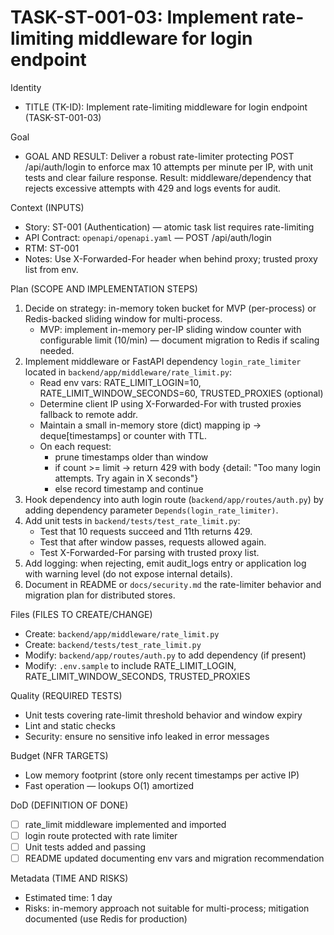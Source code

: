 # TASK-ST-001-03: Implement rate-limiting middleware for login endpoint

Identity
- TITLE (TK-ID): Implement rate-limiting middleware for login endpoint (TASK-ST-001-03)

Goal
- GOAL AND RESULT: Deliver a robust rate-limiter protecting POST /api/auth/login to enforce max 10 attempts per minute per IP, with unit tests and clear failure response. Result: middleware/dependency that rejects excessive attempts with 429 and logs events for audit.

Context (INPUTS)
- Story: ST-001 (Authentication) — atomic task list requires rate-limiting
- API Contract: `openapi/openapi.yaml` — POST /api/auth/login
- RTM: ST-001
- Notes: Use X-Forwarded-For header when behind proxy; trusted proxy list from env.

Plan (SCOPE AND IMPLEMENTATION STEPS)
1. Decide on strategy: in-memory token bucket for MVP (per-process) or Redis-backed sliding window for multi-process.
   - MVP: implement in-memory per-IP sliding window counter with configurable limit (10/min) — document migration to Redis if scaling needed.
2. Implement middleware or FastAPI dependency `login_rate_limiter` located in `backend/app/middleware/rate_limit.py`:
   - Read env vars: RATE_LIMIT_LOGIN=10, RATE_LIMIT_WINDOW_SECONDS=60, TRUSTED_PROXIES (optional)
   - Determine client IP using X-Forwarded-For with trusted proxies fallback to remote addr.
   - Maintain a small in-memory store (dict) mapping ip -> deque[timestamps] or counter with TTL.
   - On each request:
     - prune timestamps older than window
     - if count >= limit -> return 429 with body {detail: "Too many login attempts. Try again in X seconds"}
     - else record timestamp and continue
3. Hook dependency into auth login route (`backend/app/routes/auth.py`) by adding dependency parameter `Depends(login_rate_limiter)`.
4. Add unit tests in `backend/tests/test_rate_limit.py`:
   - Test that 10 requests succeed and 11th returns 429.
   - Test that after window passes, requests allowed again.
   - Test X-Forwarded-For parsing with trusted proxy list.
5. Add logging: when rejecting, emit audit_logs entry or application log with warning level (do not expose internal details).
6. Document in README or `docs/security.md` the rate-limiter behavior and migration plan for distributed stores.

Files (FILES TO CREATE/CHANGE)
- Create: `backend/app/middleware/rate_limit.py`
- Create: `backend/tests/test_rate_limit.py`
- Modify: `backend/app/routes/auth.py` to add dependency (if present)
- Modify: `.env.sample` to include RATE_LIMIT_LOGIN, RATE_LIMIT_WINDOW_SECONDS, TRUSTED_PROXIES

Quality (REQUIRED TESTS)
- Unit tests covering rate-limit threshold behavior and window expiry
- Lint and static checks
- Security: ensure no sensitive info leaked in error messages

Budget (NFR TARGETS)
- Low memory footprint (store only recent timestamps per active IP)
- Fast operation — lookups O(1) amortized

DoD (DEFINITION OF DONE)
- [ ] rate_limit middleware implemented and imported
- [ ] login route protected with rate limiter
- [ ] Unit tests added and passing
- [ ] README updated documenting env vars and migration recommendation

Metadata (TIME AND RISKS)
- Estimated time: 1 day
- Risks: in-memory approach not suitable for multi-process; mitigation documented (use Redis for production)